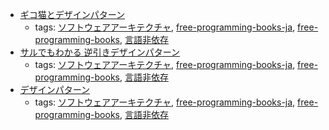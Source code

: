 * [ギコ猫とデザインパターン](http://www.hyuki.com/dp/cat_index.html)
    * tags: [ソフトウェアアーキテクチャ](../tags/ソフトウェアアーキテクチャ.md), [free-programming-books-ja](../tags/free-programming-books-ja.md), [free-programming-books](../tags/free-programming-books.md), [言語非依存](../tags/言語非依存.md)
* [サルでもわかる 逆引きデザインパターン](http://www.nulab.co.jp/designPatterns/designPatterns1/designPatterns1-1.html)
    * tags: [ソフトウェアアーキテクチャ](../tags/ソフトウェアアーキテクチャ.md), [free-programming-books-ja](../tags/free-programming-books-ja.md), [free-programming-books](../tags/free-programming-books.md), [言語非依存](../tags/言語非依存.md)
* [デザインパターン](http://www.techscore.com/tech/DesignPattern/)
    * tags: [ソフトウェアアーキテクチャ](../tags/ソフトウェアアーキテクチャ.md), [free-programming-books-ja](../tags/free-programming-books-ja.md), [free-programming-books](../tags/free-programming-books.md), [言語非依存](../tags/言語非依存.md)
